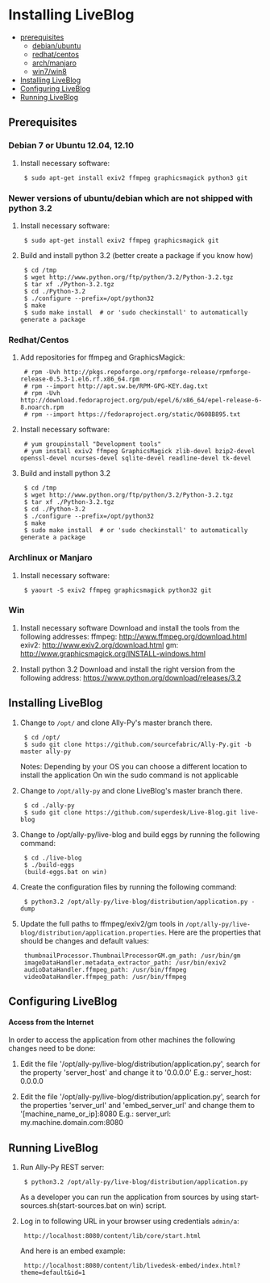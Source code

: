 Installing LiveBlog
============================

+ [prerequisites](#prerequisites)
    - [debian/ubuntu](#debian-7-or-ubuntu-1204-1210)
    - [redhat/centos](#redhatcentos)
    - [arch/manjaro](#archlinux-or-manjaro)
    - [win7/win8](#win7-or-win8)    
+ [Installing LiveBlog](#installing-liveblog-1)
+ [Configuring LiveBlog](#configuring-liveblog)
+ [Running LiveBlog](#running-liveblog)


## Prerequisites


### Debian 7 or Ubuntu 12.04, 12.10

1. Install necessary software:

        $ sudo apt-get install exiv2 ffmpeg graphicsmagick python3 git

        
### Newer versions of ubuntu/debian which are not shipped with python 3.2

1. Install necessary software:

        $ sudo apt-get install exiv2 ffmpeg graphicsmagick git

2. Build and install python 3.2 (better create a package if you know how)

        $ cd /tmp
        $ wget http://www.python.org/ftp/python/3.2/Python-3.2.tgz
        $ tar xf ./Python-3.2.tgz
        $ cd ./Python-3.2
        $ ./configure --prefix=/opt/python32
        $ make
        $ sudo make install  # or 'sudo checkinstall' to automatically generate a package
        
        
### Redhat/Centos

1. Add repositories for ffmpeg and GraphicsMagick:

        # rpm -Uvh http://pkgs.repoforge.org/rpmforge-release/rpmforge-release-0.5.3-1.el6.rf.x86_64.rpm 
        # rpm --import http://apt.sw.be/RPM-GPG-KEY.dag.txt
        # rpm -Uvh http://download.fedoraproject.org/pub/epel/6/x86_64/epel-release-6-8.noarch.rpm
        # rpm --import https://fedoraproject.org/static/0608B895.txt

2. Install necessary software:

        # yum groupinstall "Development tools"
        # yum install exiv2 ffmpeg GraphicsMagick zlib-devel bzip2-devel openssl-devel ncurses-devel sqlite-devel readline-devel tk-devel

3. Build and install python 3.2

        $ cd /tmp
        $ wget http://www.python.org/ftp/python/3.2/Python-3.2.tgz
        $ tar xf ./Python-3.2.tgz
        $ cd ./Python-3.2
        $ ./configure --prefix=/opt/python32
        $ make
        $ sudo make install  # or 'sudo checkinstall' to automatically generate a package

        
        
### Archlinux or Manjaro

1. Install necessary software:

        $ yaourt -S exiv2 ffmpeg graphicsmagick python32 git

        
        
### Win

1. Install necessary software
   Download and install the tools from the following addresses:
        ffmpeg: http://www.ffmpeg.org/download.html
        exiv2: http://www.exiv2.org/download.html
        gm: http://www.graphicsmagick.org/INSTALL-windows.html
        
2. Install python 3.2
   Download and install the right version from the following address:
        https://www.python.org/download/releases/3.2


        
## Installing LiveBlog

1. Change to `/opt/` and clone Ally-Py's master branch there.

        $ cd /opt/
        $ sudo git clone https://github.com/sourcefabric/Ally-Py.git -b master ally-py
        
   Notes: 
        Depending by your OS you can choose a different location to install the application
        On win the sudo command is not applicable 
        
        
2. Change to `/opt/ally-py` and clone LiveBlog's master branch there.

        $ cd ./ally-py
        $ sudo git clone https://github.com/superdesk/Live-Blog.git live-blog

3. Change to /opt/ally-py/live-blog and build eggs by running the following command:

        $ cd ./live-blog
        $ ./build-eggs 
        (build-eggs.bat on win)

4. Create the configuration files by running the following command:

        $ python3.2 /opt/ally-py/live-blog/distribution/application.py -dump

5. Update the full paths to ffmpeg/exiv2/gm tools in `/opt/ally-py/live-blog/distribution/application.properties`.
   Here are the properties that should be changes and default values:
   
        thumbnailProcessor.ThumbnailProcessorGM.gm_path: /usr/bin/gm
        imageDataHandler.metadata_extractor_path: /usr/bin/exiv2
        audioDataHandler.ffmpeg_path: /usr/bin/ffmpeg
        videoDataHandler.ffmpeg_path: /usr/bin/ffmpeg
        
        

## Configuring LiveBlog

#### Access from the Internet
In order to access the application from other machines the following changes need to be done:

1. Edit the file '/opt/ally-py/live-blog/distribution/application.py', search for
   the property 'server_host' and change it to '0.0.0.0'
   E.g.: server_host: 0.0.0.0

2. Edit the file '/opt/ally-py/live-blog/distribution/application.py', search for the
   properties 'server_url' and 'embed_server_url' and change them to
   '[machine_name_or_ip]:8080
   E.g.: server_url: my.machine.domain.com:8080



## Running LiveBlog

1. Run Ally-Py REST server:

        $ python3.2 /opt/ally-py/live-blog/distribution/application.py
        
   As a developer you can run the application from sources by using start-sources.sh(start-sources.bat on win) script.


2. Log in to following URL in your browser using credentials `admin/a`:

        http://localhost:8080/content/lib/core/start.html

   And here is an embed example:

        http://localhost:8080/content/lib/livedesk-embed/index.html?theme=default&id=1
